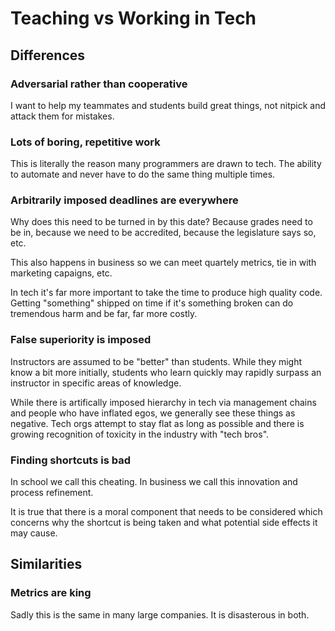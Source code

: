 # Teaching vs Working in Tech

## Differences

### Adversarial rather than cooperative

I want to help my teammates and students build great things, not nitpick and attack them for mistakes.

### Lots of boring, repetitive work

This is literally the reason many programmers are drawn to tech. The ability to automate and never have to do the same thing multiple times.

### Arbitrarily imposed deadlines are everywhere

Why does this need to be turned in by this date? Because grades need to be in, because we need to be accredited, because the legislature says so, etc.

This also happens in business so we can meet quartely metrics, tie in with marketing capaigns, etc.

In tech it's far more important to take the time to produce high quality code. Getting "something" shipped on time if it's something broken can do tremendous harm and be far, far more costly.

### False superiority is imposed

Instructors are assumed to be "better" than students. While they might know a bit more initially, students who learn quickly may rapidly surpass an instructor in specific areas of knowledge.

While there is artifically imposed hierarchy in tech via management chains and people who have inflated egos, we generally see these things as negative. Tech orgs attempt to stay flat as long as possible and there is growing recognition of toxicity in the industry with "tech bros".

### Finding shortcuts is bad

In school we call this cheating. In business we call this innovation and process refinement.

It is true that there is a moral component that needs to be considered which concerns why the shortcut is being taken and what potential side effects it may cause.

## Similarities

### Metrics are king

Sadly this is the same in many large companies. It is disasterous in both.
